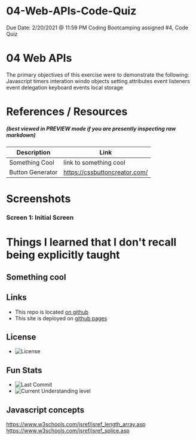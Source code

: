 # 04-Web-APIs-Code-Quiz
Due Date: 2/20/2021 @ 11:59 PM
Coding Bootcamping assigned #4, Code Quiz

# 04 Web APIs
The primary objectives of this exercise were to demonstrate the following:
Javascript
timers
interation
windo objects
setting attributes
event listeners
event delegation
keyboard events
local storage



# References / Resources 

##### (best viewed in PREVIEW mode if you are presently inspecting raw markdown)

|Description|Link|
|-----------|----|
|Something Cool|link to something cool|
|Button Generator|https://cssbuttoncreator.com/|

# Screenshots
### Screen 1: **Initial Screen**

# Things I learned that I don't recall being explicitly taught

## Something cool

## Links
* This repo is located [on github](https://github.com/jonesjsc/04-Web-APIs-Code-Quiz)
* This site is deployed on [github pages](https://jonesjsc.github.io/04-Web-APIs-Code-Quiz/)

## License
* ![License](https://img.shields.io/github/license/jonesjsc/04-Web-APIs-Code-Quiz)

## Fun Stats
* ![Last Commit](https://img.shields.io/github/last-commit/jonesjsc/04-Web-APIs-Code-Quiz)
* ![Current Understanding level](https://img.shields.io/badge/Understanding%20Level-Struggling-red)


## Javascript concepts

https://www.w3schools.com/jsref/jsref_length_array.asp
https://www.w3schools.com/jsref/jsref_splice.asp